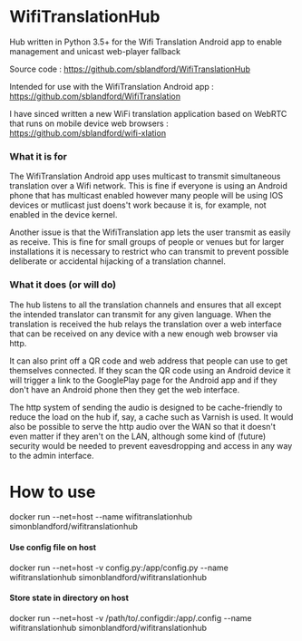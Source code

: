 # WifiTranslationHub
Hub written in Python 3.5+ for the Wifi Translation Android app to enable management and unicast web-player fallback

Source code : https://github.com/sblandford/WifiTranslationHub

Intended for use with the WifiTranslation Android app : https://github.com/sblandford/WifiTranslation

I have sinced written a new WiFi translation application based on WebRTC that runs on mobile device web browsers : https://github.com/sblandford/wifi-xlation

### What it is for

The WifiTranslation Android app uses multicast to transmit simultaneous translation over a Wifi network. This is fine if everyone is using an Android phone that has multicast enabled however many people will be using IOS devices or mutlicast just doens't work because it is, for example, not enabled in the device kernel.

Another issue is that the WifiTranslation app lets the user transmit as easily as receive. This is fine for small groups of people or venues but for larger installations it is necessary to restrict who can transmit to prevent possible deliberate or accidental hijacking of a translation channel.

### What it does (or will do)

The hub listens to all the translation channels and ensures that all except the intended translator can transmit for any given language. When the translation is received the hub relays the translation over a web interface that can be received on any device with a new enough web browser via http.

It can also print off a QR code and web address that people can use to get themselves connected. If they scan the QR code using an Android device it will trigger a link to the GooglePlay page for the Android app and if they don't have an Android phone then they get the web interface.

The http system of sending the audio is designed to be cache-friendly to reduce the load on the hub if, say, a cache such as Varnish is used. It would also be possible to serve the http audio over the WAN so that it doesn't even matter if they aren't on the LAN, although some kind of (future) security would be needed to prevent eavesdropping and access in any way to the admin interface.

# How to use

docker run --net=host --name wifitranslationhub simonblandford/wifitranslationhub

#### Use config file on host

docker run --net=host -v config.py:/app/config.py --name wifitranslationhub simonblandford/wifitranslationhub

#### Store state in directory on host

docker run --net=host -v /path/to/.configdir:/app/.config --name wifitranslationhub simonblandford/wifitranslationhub
